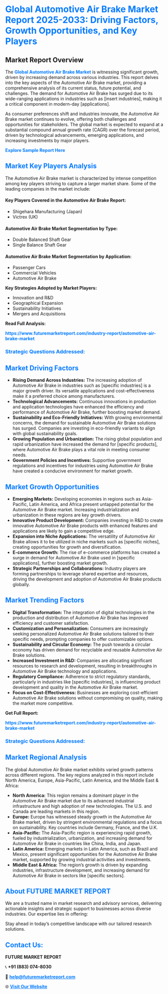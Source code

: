 <h1 style="color: #007BFF;">Global Automotive Air Brake Market Report 2025-2033: Driving Factors, Growth Opportunities, and Key Players</h1>

<section id="overview">
<h2>Market Report Overview</h2>
<p>The <a href="https://www.futuremarketreport.com/industry-report/automotive-air-brake-market" style="color: #007BFF; text-decoration: none;"><strong>Global Automotive Air Brake Market</strong></a> is witnessing significant growth, driven by increasing demand across various industries. This report delves into the key aspects of the Automotive Air Brake market, providing a comprehensive analysis of its current status, future potential, and challenges. The demand for Automotive Air Brake has surged due to its wide-ranging applications in industries such as [insert industries], making it a critical component in modern-day [applications].</p>
<p>As consumer preferences shift and industries innovate, the Automotive Air Brake market continues to evolve, offering both challenges and opportunities for stakeholders. The global market is expected to expand at a substantial compound annual growth rate (CAGR) over the forecast period, driven by technological advancements, emerging applications, and increasing investments by major players.</p>
</section>

<section id="overview">
<p><a href="https://www.futuremarketreport.com/request-sample/reportId=110928" style="color: #007BFF; text-decoration: none;"><strong>Explore Sample Report Here</strong></a></p>
</section>

<section id="key-players">
<h2 style="color: #007BFF;">Market Key Players Analysis</h2>
<p>The Automotive Air Brake market is characterized by intense competition among key players striving to capture a larger market share. Some of the leading companies in the market include:</p>
<h4>Key Players Covered in the Automotive Air Brake Report:</h4>
<ul><li>Shigehara Manufacturing (Japan)</li><li>Victrex (UK)</li></ul>
<h4>Automotive Air Brake Market Segmentation by Type:</h4>
<ul><li>Double Balanced Shaft Gear</li><li>Single Balance Shaft Gear</li></ul>

<h4>Automotive Air Brake Market Segmentation by Application:</h4>
<ul><li>Passenger Cars</li><li>Commercial Vehicles</li><li>Automotive Air Brake</li></ul>
<p><strong>Key Strategies Adopted by Market Players:</strong></p>
<ul>
<li>Innovation and R&D</li>
<li>Geographical Expansion</li>
<li>Sustainability Initiatives</li>
<li>Mergers and Acquisitions</li>
</ul>
</section>

<section>
<p><strong>Read Full Analysis: </strong></p><a href="https://www.futuremarketreport.com/industry-report/automotive-air-brake-market" style="color: #007BFF; text-decoration: none;"><strong>https://www.futuremarketreport.com/industry-report/automotive-air-brake-market</strong></a>
<h3 style="color: #007BFF;">Strategic Questions Addressed:</h3>
</section>

<section id="driving-factors">
<h2 style="color: #007BFF;">Market Driving Factors</h2>
<ul>
<li><strong>Rising Demand Across Industries:</strong> The increasing adoption of Automotive Air Brake in industries such as [specific industries] is a major growth driver. Its versatile applications and cost-effectiveness make it a preferred choice among manufacturers.</li>
<li><strong>Technological Advancements:</strong> Continuous innovations in production and application technologies have enhanced the efficiency and performance of Automotive Air Brake, further boosting market demand.</li>
<li><strong>Sustainability and Eco-Friendly Initiatives:</strong> With growing environmental concerns, the demand for sustainable Automotive Air Brake solutions has surged. Companies are investing in eco-friendly variants to align with global sustainability goals.</li>
<li><strong>Growing Population and Urbanization:</strong> The rising global population and rapid urbanization have increased the demand for [specific products], where Automotive Air Brake plays a vital role in meeting consumer needs.</li>
<li><strong>Government Policies and Incentives:</strong> Supportive government regulations and incentives for industries using Automotive Air Brake have created a conducive environment for market growth.</li>
</ul>
</section>

<section id="growth-opportunities">
<h2 style="color: #007BFF;">Market Growth Opportunities</h2>
<ul>
<li><strong>Emerging Markets:</strong> Developing economies in regions such as Asia-Pacific, Latin America, and Africa present untapped potential for the Automotive Air Brake market. Increasing industrialization and urbanization in these regions are key growth drivers.</li>
<li><strong>Innovative Product Development:</strong> Companies investing in R&D to create innovative Automotive Air Brake products with enhanced features and applications are likely to gain a competitive edge.</li>
<li><strong>Expansion into Niche Applications:</strong> The versatility of Automotive Air Brake allows it to be utilized in niche markets such as [specific niches], creating opportunities for growth and diversification.</li>
<li><strong>E-commerce Growth:</strong> The rise of e-commerce platforms has created a surge in demand for Automotive Air Brake used in [specific applications], further boosting market growth.</li>
<li><strong>Strategic Partnerships and Collaborations:</strong> Industry players are forming partnerships to leverage shared expertise and resources, driving the development and adoption of Automotive Air Brake products globally.</li>
</ul>
</section>

<section id="trending-factors">
<h2 style="color: #007BFF;">Market Trending Factors</h2>
<ul>
<li><strong>Digital Transformation:</strong> The integration of digital technologies in the production and distribution of Automotive Air Brake has improved efficiency and customer satisfaction.</li>
<li><strong>Customization and Personalization:</strong> Consumers are increasingly seeking personalized Automotive Air Brake solutions tailored to their specific needs, prompting companies to offer customizable options.</li>
<li><strong>Sustainability and Circular Economy:</strong> The push towards a circular economy has driven demand for recyclable and reusable Automotive Air Brake solutions.</li>
<li><strong>Increased Investment in R&D:</strong> Companies are allocating significant resources to research and development, resulting in breakthroughs in Automotive Air Brake technology and applications.</li>
<li><strong>Regulatory Compliance:</strong> Adherence to strict regulatory standards, particularly in industries like [specific industries], is influencing product development and quality in the Automotive Air Brake market.</li>
<li><strong>Focus on Cost-Effectiveness:</strong> Businesses are exploring cost-efficient Automotive Air Brake solutions without compromising on quality, making the market more competitive.</li>
</ul>
</section>

<section>
<p><strong>Get Full Report: </strong></p><a href="https://www.futuremarketreport.com/industry-report/automotive-air-brake-market" style="color: #007BFF; text-decoration: none;"><strong>https://www.futuremarketreport.com/industry-report/automotive-air-brake-market</strong></a>
<h3 style="color: #007BFF;">Strategic Questions Addressed:</h3>
</section>


<section id="regional-analysis">
<h2 style="color: #007BFF;">Market Regional Analysis</h2>
<p>The global Automotive Air Brake market exhibits varied growth patterns across different regions. The key regions analyzed in this report include North America, Europe, Asia-Pacific, Latin America, and the Middle East & Africa:</p>
<ul>
<li><strong>North America:</strong> This region remains a dominant player in the Automotive Air Brake market due to its advanced industrial infrastructure and high adoption of new technologies. The U.S. and Canada are leading markets in this region.</li>
<li><strong>Europe:</strong> Europe has witnessed steady growth in the Automotive Air Brake market, driven by stringent environmental regulations and a focus on sustainability. Key countries include Germany, France, and the U.K.</li>
<li><strong>Asia-Pacific:</strong> The Asia-Pacific region is experiencing rapid growth, fueled by industrialization, urbanization, and increasing demand for Automotive Air Brake in countries like China, India, and Japan.</li>
<li><strong>Latin America:</strong> Emerging markets in Latin America, such as Brazil and Mexico, present significant opportunities for the Automotive Air Brake market, supported by growing industrial activities and investments.</li>
<li><strong>Middle East & Africa:</strong> The region’s growth is driven by expanding industries, infrastructure development, and increasing demand for Automotive Air Brake in sectors like [specific sectors].</li>
</ul>
</section>

<footer>
<h2 style="color: #007BFF;">About FUTURE MARKET REPORT</h2>
<p>We are a trusted name in market research and advisory services, delivering actionable insights and strategic support to businesses across diverse industries. Our expertise lies in offering:</p>

<p>Stay ahead in today’s competitive landscape with our tailored research solutions.</p>

<h2 style="color: #007BFF;">Contact Us:</h2>
<p><strong>FUTURE MARKET REPORT</strong></p>
<p>📞 <strong>+91 (883) 074-8030</strong></p>
<p>📧 <strong><a href="mailto:help@futuremarketreport.com" style="color: #007BFF;">help@futuremarketreport.com</a></strong></p>
<p>🌐 <strong><a href="https://www.futuremarketreport.com/" style="color: #007BFF;">Visit Our Website</a></strong></p>
</footer>